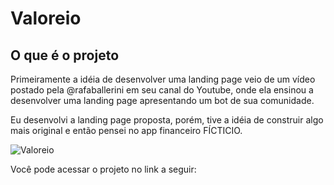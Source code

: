 # Valoreio

## O que é o projeto

Primeiramente a idéia de desenvolver uma landing page veio de um vídeo postado pela @rafaballerini em seu canal do Youtube, onde ela ensinou a desenvolver uma landing page apresentando um bot de sua comunidade. 

Eu desenvolvi a landing page proposta, porém, tive a idéia de construir algo mais original e então pensei no app financeiro FÍCTICIO.

![Valoreio](https://user-images.githubusercontent.com/86028187/147103690-81839fa9-4c84-4391-964a-8304819b5881.png)

Você pode acessar o projeto no link a seguir:

